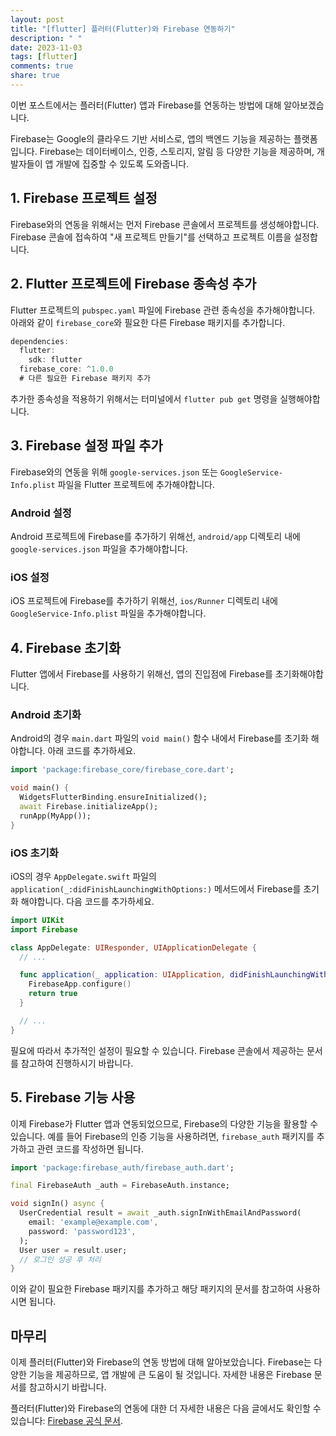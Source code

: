 ```yaml
---
layout: post
title: "[flutter] 플러터(Flutter)와 Firebase 연동하기"
description: " "
date: 2023-11-03
tags: [flutter]
comments: true
share: true
---
```


이번 포스트에서는 플러터(Flutter) 앱과 Firebase를 연동하는 방법에 대해 알아보겠습니다.

Firebase는 Google의 클라우드 기반 서비스로, 앱의 백엔드 기능을 제공하는 플랫폼입니다. Firebase는 데이터베이스, 인증, 스토리지, 알림 등 다양한 기능을 제공하며, 개발자들이 앱 개발에 집중할 수 있도록 도와줍니다.

## 1. Firebase 프로젝트 설정

Firebase와의 연동을 위해서는 먼저 Firebase 콘솔에서 프로젝트를 생성해야합니다. Firebase 콘솔에 접속하여 "새 프로젝트 만들기"를 선택하고 프로젝트 이름을 설정합니다.

## 2. Flutter 프로젝트에 Firebase 종속성 추가

Flutter 프로젝트의 `pubspec.yaml` 파일에 Firebase 관련 종속성을 추가해야합니다. 아래와 같이 `firebase_core`와 필요한 다른 Firebase 패키지를 추가합니다.

```dart
dependencies:
  flutter:
    sdk: flutter
  firebase_core: ^1.0.0
  # 다른 필요한 Firebase 패키지 추가
```
추가한 종속성을 적용하기 위해서는 터미널에서 `flutter pub get` 명령을 실행해야합니다.

## 3. Firebase 설정 파일 추가

Firebase와의 연동을 위해 `google-services.json` 또는 `GoogleService-Info.plist` 파일을 Flutter 프로젝트에 추가해야합니다. 

### Android 설정

Android 프로젝트에 Firebase를 추가하기 위해선, `android/app` 디렉토리 내에 `google-services.json` 파일을 추가해야합니다.

### iOS 설정

iOS 프로젝트에 Firebase를 추가하기 위해선, `ios/Runner` 디렉토리 내에 `GoogleService-Info.plist` 파일을 추가해야합니다.

## 4. Firebase 초기화

Flutter 앱에서 Firebase를 사용하기 위해선, 앱의 진입점에 Firebase를 초기화해야합니다.

### Android 초기화

Android의 경우 `main.dart` 파일의 `void main()` 함수 내에서 Firebase를 초기화 해야합니다. 아래 코드를 추가하세요.

```dart
import 'package:firebase_core/firebase_core.dart';

void main() {
  WidgetsFlutterBinding.ensureInitialized();
  await Firebase.initializeApp();
  runApp(MyApp());
}
```

### iOS 초기화

iOS의 경우 `AppDelegate.swift` 파일의 `application(_:didFinishLaunchingWithOptions:)` 메서드에서 Firebase를 초기화 해야합니다. 다음 코드를 추가하세요.

```swift
import UIKit
import Firebase

class AppDelegate: UIResponder, UIApplicationDelegate {
  // ...

  func application(_ application: UIApplication, didFinishLaunchingWithOptions launchOptions: [UIApplicationLaunchOptionsKey: Any]?) -> Bool {
    FirebaseApp.configure()
    return true
  }

  // ...
}
```

필요에 따라서 추가적인 설정이 필요할 수 있습니다. Firebase 콘솔에서 제공하는 문서를 참고하여 진행하시기 바랍니다.

## 5. Firebase 기능 사용

이제 Firebase가 Flutter 앱과 연동되었으므로, Firebase의 다양한 기능을 활용할 수 있습니다. 예를 들어 Firebase의 인증 기능을 사용하려면, `firebase_auth` 패키지를 추가하고 관련 코드를 작성하면 됩니다.

```dart
import 'package:firebase_auth/firebase_auth.dart';

final FirebaseAuth _auth = FirebaseAuth.instance;

void signIn() async {
  UserCredential result = await _auth.signInWithEmailAndPassword(
    email: 'example@example.com',
    password: 'password123',
  );
  User user = result.user;
  // 로그인 성공 후 처리
}
```

이와 같이 필요한 Firebase 패키지를 추가하고 해당 패키지의 문서를 참고하여 사용하시면 됩니다.

## 마무리

이제 플러터(Flutter)와 Firebase의 연동 방법에 대해 알아보았습니다. Firebase는 다양한 기능을 제공하므로, 앱 개발에 큰 도움이 될 것입니다. 자세한 내용은 Firebase 문서를 참고하시기 바랍니다.

플러터(Flutter)와 Firebase의 연동에 대한 더 자세한 내용은 다음 글에서도 확인할 수 있습니다: [Firebase 공식 문서](https://firebase.flutter.dev).